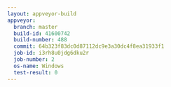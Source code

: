 ```yaml
---
layout: appveyor-build
appveyor:
  branch: master
  build-id: 41600742
  build-number: 488
  commit: 64b323f83dc0d87112dc9e3a30dc4f8ea31933f1
  job-id: i3rh8u0jdg6dku2r
  job-number: 2
  os-name: Windows
  test-result: 0
---
```

